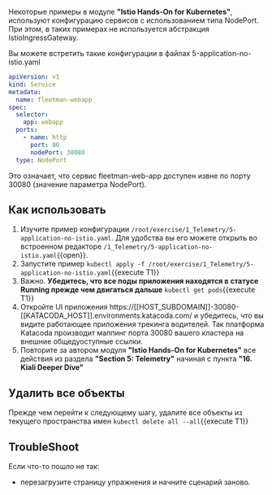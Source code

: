 Некоторые примеры в модуле **"Istio Hands-On for Kubernetes"**, используют конфигурацию сервисов с использованием типа NodePort. При этом, в таких примерах не используется абстракция IstioIngressGateway. 

Вы можете встретить такие конфигурации в файлах 5-application-no-istio.yaml

```yaml
apiVersion: v1
kind: Service
metadata:
  name: fleetman-webapp
spec:
  selector:
    app: webapp
  ports:
    - name: http
      port: 80
      nodePort: 30080
  type: NodePort
```

Это означает, что сервис fleetman-web-app доступен извне по порту 30080 (значение параметра NodePort). 

## Как использовать

1. Изучите пример конфигурации `/root/exercise/1_Telemetry/5-application-no-istio.yaml`. Для удобства вы его можете открыть во встроенном редакторе `/1_Telemetry/5-application-no-istio.yaml`{{open}}. 
1. Запустите пример `kubectl apply -f /root/exercise/1_Telemetry/5-application-no-istio.yaml`{{execute T1}}
1. Важно. **Убедитесь, что все поды приложения находятся в статусе Running прежде чем двигаться дальше** `kubectl get pods`{{execute T1}}
1. Откройте UI приложения https://[[HOST_SUBDOMAIN]]-30080-[[KATACODA_HOST]].environments.katacoda.com/ и убедитесь, что вы видите работающее приложения трекинга водителей. Так платформа Katacoda производит маппинг порта 30080 вашего кластера на внешние общедуоступные ссылки.
1. Повторите за автором модуля **"Istio Hands-On for Kubernetes"** все действия из раздела **"Section 5: Telemetry"** начиная с пункта **"16. Kiali Deeper Dive"**

## Удалить вcе объекты

Прежде чем перейти к следующему шагу, удалите все объекты из текущего пространства имен `kubectl delete all --all`{{execute T1}}

## TroubleShoot

Если что-то пошло не так:

* перезагрузите страницу упражнения и начните сценарий заново.